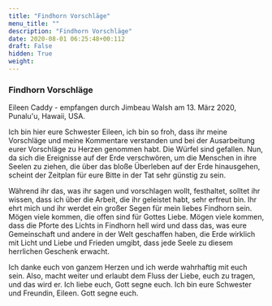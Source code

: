 ```yaml
---
title: "Findhorn Vorschläge"
menu_title: ""
description: "Findhorn Vorschläge"
date: 2020-08-01 06:25:48+00:112
draft: False
hidden: True
weight:
---
```

### Findhorn Vorschläge

Eileen Caddy - empfangen durch Jimbeau Walsh am 13. März 2020, Punalu'u, Hawaii, USA.

Ich bin hier eure Schwester Eileen, ich bin so froh, dass ihr meine Vorschläge und meine Kommentare verstanden und bei der Ausarbeitung eurer Vorschläge zu Herzen genommen habt. Die Würfel sind gefallen. Nun, da sich die Ereignisse auf der Erde verschwören, um die Menschen in ihre Seelen zu ziehen, die über das bloße Überleben auf der Erde hinausgehen, scheint der Zeitplan für eure Bitte in der Tat sehr günstig zu sein.

Während ihr das, was ihr sagen und vorschlagen wollt, festhaltet, solltet ihr wissen, dass ich über die Arbeit, die ihr geleistet habt, sehr erfreut bin. Ihr ehrt mich und ihr werdet ein großer Segen für mein liebes Findhorn sein. Mögen viele kommen, die offen sind für Gottes Liebe. Mögen viele kommen, dass die Pforte des Lichts in Findhorn hell wird und dass das, was eure Gemeinschaft und andere in der Welt geschaffen haben, die Erde wirklich mit Licht und Liebe und Frieden umgibt, dass jede Seele zu diesem herrlichen Geschenk erwacht.

Ich danke euch von ganzem Herzen und ich werde wahrhaftig mit euch sein. Also, macht weiter und erlaubt dem Fluss der Liebe, euch zu tragen, und das wird er. Ich liebe euch, Gott segne euch. Ich bin eure Schwester und Freundin, Eileen. Gott segne euch.
